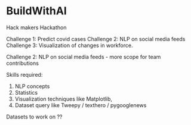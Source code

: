 # BuildWithAI
Hack makers Hackathon

Challenge 1: Predict covid cases
Challenge 2: NLP on social media feeds
Challenge 3: Visualization of changes in workforce.

Challenge 2: NLP on social media feeds - more scope for team contributions

Skills required:
1. NLP concepts
2. Statistics
3. Visualization techniques like Matplotlib, 
4. Dataset query like Tweepy / texthero / pygooglenews

Datasets to work on ??
